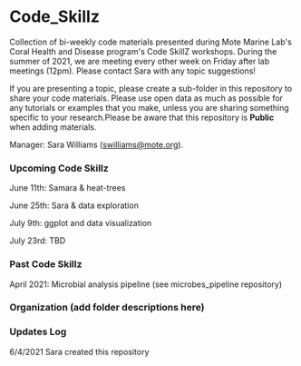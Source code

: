 # Code_Skillz
 
 Collection of bi-weekly code materials presented during Mote Marine Lab's Coral Health and Disease program's Code SkillZ workshops. During the summer of 2021, we are meeting every other week on Friday after lab meetings (12pm). Please contact Sara with any topic suggestions!
 
 If you are presenting a topic, please create a sub-folder in this repository to share your code materials. Please use open data as much as possible for any tutorials or examples that you make, unless you are sharing something specific to your research.Please be aware that this repository is **Public** when adding materials.  
 
 Manager: Sara Williams (swilliams@mote.org).
 
### Upcoming Code Skillz
June 11th: Samara & heat-trees

June 25th: Sara & data exploration

July 9th: ggplot and data visualization

July 23rd: TBD

### Past Code Skillz
April 2021: Microbial analysis pipeline (see microbes_pipeline repository)

### Organization (add folder descriptions here)

### Updates Log
6/4/2021 Sara created this repository